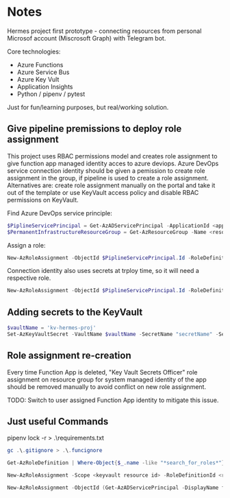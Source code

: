 # Notes

Hermes project first prototype - connecting resources from personal Microsof account (Miscrosoft Graph) with Telegram bot.

Core technologies:

- Azure Functions
- Azure Service Bus
- Azure Key Vult
- Application Insights
- Python / pipenv / pytest

Just for fun/learning purposes, but real/working solution.

## Give pipeline premissions to deploy role assignment

This project uses RBAC permissions model and creates role assignment to give function app managed identity acces to azure deviops. Azure DevOps service connection identity should be given a pemission to create role assignment in the group, if pipeline is used to create a role assignment. Alternatives are: create role assignment manually on the portal and take it out of the template or use KeyVault access policy and disable RBAC permissions on KeyVault.

Find Azure DevOps service principle:

``` Powershell
$PiplineServicePrincipal = Get-AzADServicePrincipal -ApplicationId <application ID of connection SP> # Id can be looked up at connection settings
$PermanentInfrastructureResourceGroup = Get-AzResourceGroup -Name <resource group name>
```

Assign a role:

``` Powershell
New-AzRoleAssignment -ObjectId $PiplineServicePrincipal.Id -RoleDefinitionId (Get-AzRoleDefinition -Name "User Access Administrator").Id -Scope $PermanentInfrastructureResourceGroup.ResourceId
```

Connection identity also uses secrets at trploy time, so it will need a respective role.

``` Powershell
New-AzRoleAssignment -ObjectId $PiplineServicePrincipal.Id -RoleDefinitionId (Get-AzRoleDefinition -Name "Key Vault Secrets User").Id -Scope $PermanentInfrastructureResourceGroup.ResourceId
```

## Adding secrets to the KeyVault

``` Powershell
$vaultName = 'kv-hermes-proj'
Set-AzKeyVaultSecret -VaultName $vaultName -SecretName "secretName" -SecretValue (ConvertTo-SecureString -String 'secretValuexxxyyyzzz' -AsPlainText -Force)
```

## Role assignment re-creation

Every time Function App is deleted, "Key Vault Secrets Officer" role assignment on resource group for system managed identity of the app should be removed manually to avoid conflict on new role assignment.

TODO: Switch to user assigned Function App identity to mitigate this issue.

## Just useful Commands

pipenv lock -r > .\requirements.txt

``` Powershell
gc .\.gitignore > .\.funcignore

Get-AzRoleDefinition | Where-Object{$_.name -like "*search_for_roles*"}

New-AzRoleAssignment -Scope <keyvault resource id> -RoleDefinitionId <role id>  -ObjectId <user/app id>

New-AzRoleAssignment -ObjectId (Get-AzADServicePrincipal -DisplayName func-hermes-proj).Id -RoleDefinitionName 'Key Vault Secrets Officer' -Scope (Get-AzResource -ResourceType "Microsoft.KeyVault/vaults" -ResourceName "kv-hermes-proj").ResourceId
```
